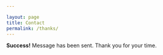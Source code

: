 ```yaml
---

layout: page
title: Contact
permalink: /thanks/
---
```


<div class="content">
  <div class="container">
    <div class="contact">
      <div class="contact-grids">
        <div class="contact-form">
          <div class="alert alert-success">
            <strong>Success!</strong> Message has been sent. Thank you for your time.
          </div>
        </div>
      </div>
    </div>
  </div>
</div>

<script>
  setTimeout(function () {
    window.location.href= 'http://zyten.github.io/dmon-web/';
  }, 6000); // 10 seconds
</script>